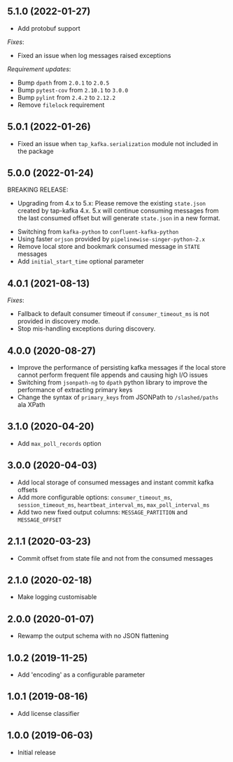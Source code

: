 5.1.0 (2022-01-27)
------------------
- Add protobuf support

*Fixes*:
  - Fixed an issue when log messages raised exceptions

*Requirement updates*:
  - Bump `dpath` from `2.0.1` to `2.0.5`
  - Bump `pytest-cov` from `2.10.1` to `3.0.0`
  - Bump `pylint` from `2.4.2` to `2.12.2`
  - Remove `filelock` requirement

5.0.1 (2022-01-26)
------------------

- Fixed an issue when `tap_kafka.serialization` module not included in the package

5.0.0 (2022-01-24)
------------------
BREAKING RELEASE:
* Upgrading from 4.x to 5.x: Please remove the existing `state.json` created by tap-kafka 4.x.
5.x will continue consuming messages from the last consumed offset but will generate `state.json` in a new format.

- Switching from `kafka-python` to `confluent-kafka-python`
- Using faster `orjson` provided by `pipelinewise-singer-python-2.x`
- Remove local store and bookmark consumed message in `STATE` messages
- Add `initial_start_time` optional parameter

4.0.1 (2021-08-13)
------------------
*Fixes*:
  * Fallback to default consumer timeout if `consumer_timeout_ms` is not provided in discovery mode.
  * Stop mis-handling exceptions during discovery.

4.0.0 (2020-08-27)
-------------------

- Improve the performance of persisting kafka messages if the local store cannot perform frequent file appends and causing high I/O issues   
- Switching from `jsonpath-ng` to `dpath` python library to improve the performance of extracting primary keys
- Change the syntax of `primary_keys` from JSONPath to `/slashed/paths` ala XPath

3.1.0 (2020-04-20)
-------------------

- Add `max_poll_records` option

3.0.0 (2020-04-03)
-------------------

- Add local storage of consumed messages and instant commit kafka offsets
- Add more configurable options: `consumer_timeout_ms`, `session_timeout_ms`, `heartbeat_interval_ms`, `max_poll_interval_ms`
- Add two new fixed output columns: `MESSAGE_PARTITION` and `MESSAGE_OFFSET`

2.1.1 (2020-03-23)
-------------------

- Commit offset from state file and not from the consumed messages

2.1.0 (2020-02-18)
-------------------

- Make logging customisable

2.0.0 (2020-01-07)
-------------------

- Rewamp the output schema with no JSON flattening

1.0.2 (2019-11-25)
-------------------

- Add 'encoding' as a configurable parameter

1.0.1 (2019-08-16)
-------------------

- Add license classifier

1.0.0 (2019-06-03)
-------------------

- Initial release
